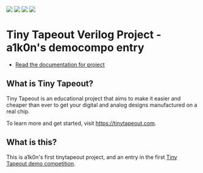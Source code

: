 ![](../../workflows/gds/badge.svg) ![](../../workflows/docs/badge.svg) ![](../../workflows/test/badge.svg) ![](../../workflows/fpga/badge.svg)

# Tiny Tapeout Verilog Project - a1k0n's democompo entry

- [Read the documentation for project](docs/info.md)

## What is Tiny Tapeout?

Tiny Tapeout is an educational project that aims to make it easier and cheaper than ever to get your digital and analog designs manufactured on a real chip.

To learn more and get started, visit https://tinytapeout.com.

## What is this?

This is a1k0n's first tinytapeout project, and an entry in the first [Tiny
Tapeout demo competition](https://tinytapeout.com/competitions/demoscene/).

